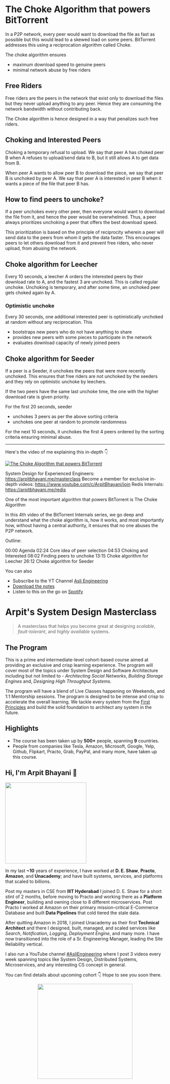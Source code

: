 The Choke Algorithm that powers BitTorrent
===


In a P2P network, every peer would want to download the file as fast as possible but this would lead to a skewed load on some peers. BitTorrent addresses this using a reciprocation algorithm called Choke.

The choke algorithm ensures

- maximum download speed to genuine peers
- minimal network abuse by free riders

## Free Riders

Free riders are the peers in the network that exist only to download the files but they never upload anything to any peer. Hence they are consuming the network bandwidth without contributing back.

The Choke algorithm is hence designed in a way that penalizes such free riders.

## Choking and Interested Peers

Choking a temporary refusal to upload. We say that peer A has choked peer B when A refuses to upload/send data to B, but it still allows A to get data from B.

When peer A wants to allow peer B to download the piece, we say that peer B is unchoked by peer A. We say that peer A is interested in peer B when it wants a piece of the file that peer B has.

## How to find peers to unchoke?

If a peer unchokes every other peer, then everyone would want to download the file from it, and hence the peer would be overwhelmed. Thus, a peer always prioritizes unchoking a peer that offers the best download speed.

This prioritization is based on the principle of reciprocity wherein a peer will send data to the peers from whom it gets the data faster. This encourages peers to let others download from it and prevent free riders, who never upload, from abusing the network.

## Choke algorithm for Leecher

Every 10 seconds, a leecher A orders the interested peers by their download rate to A, and the fastest 3 are unchoked. This is called regular unchoke. Unchoking is temporary, and after some time, an unchoked peer gets choked again by A.

### Optimistic unchoke

Every 30 seconds, one additional interested peer is optimistically unchoked at random without any reciprocation. This

- bootstraps new peers who do not have anything to share
- provides new peers with some pieces to participate in the network
- evaluates download capacity of newly joined peers

## Choke algorithm for Seeder

If a peer is a Seeder, it unchokes the peers that were more recently unchoked. This ensures that free riders are not unchoked by the seeders and they rely on optimistic unchoke by leechers.

If the two peers have the same last unchoke time, the one with the higher download rate is given priority.

For the first 20 seconds, seeder

- unchokes 3 peers as per the above sorting criteria
- unchokes one peer at random to promote randomness

For the next 10 seconds, it unchokes the first 4 peers ordered by the sorting criteria ensuring minimal abuse.
<hr />


<p>Here's the video of me explaining this in-depth 👇‍</p>

[![The Choke Algorithm that powers BitTorrent](https://i.ytimg.com/vi/iognYJRzCE8/mqdefault.jpg)](https://www.youtube.com/watch?v=iognYJRzCE8)

System Design for Experienced Engineers: https://arpitbhayani.me/masterclass
Become a member for exclusive in-depth videos: https://www.youtube.com/c/ArpitBhayani/join
Redis Internals: https://arpitbhayani.me/redis

One of the most important algorithm that powers BitTorrent is The Choke Algorithm

In this 4th video of the BitTorrent Internals series, we go deep and understand what the choke algorithm is, how it works, and most importantly how, without having a central authority, it ensures that no one abuses the P2P network.

Outline:

00:00 Agenda
02:24 Core idea of peer selection
04:53 Choking and Interested
08:02 Finding peers to unchoke
13:15 Choke algorithm for Leecher
26:12 Choke algorithm for Seeder

You can also
 - Subscribe to the YT Channel [Asli Engineering](https://youtube.com/c/ArpitBhayani)
 - [Download the notes](https://drive.google.com/file/d/1VQXEeC8MBgKAzkEJ5HwOjBV5-H3br-Ey/view?usp=sharing)
 - Listen to this on the go on [Spotify](https://open.spotify.com/show/7qMoamm2iZQrsPVm6IQLoD)

# Arpit's System Design Masterclass

> A masterclass that helps you become great at designing _scalable_, _fault-tolerant_, and _highly available_ systems.

## The Program

This is a prime and intermediate-level cohort-based course aimed at providing an exclusive and crisp learning experience. The program will cover most of the topics under System Design and Software Architecture including but not limited to - _Architecting Social Networks_, _Building Storage Engines_ and, _Designing High Throughput Systems_.

The program will have a blend of Live Classes happening on Weekends, and 1:1 Mentorship sessions. The program is designed to be intense and crisp to accelerate the overall learning. We tackle every system from the [First Principles](https://en.wikipedia.org/wiki/First_principle) and build the solid foundation to architect any system in the future.


## Highlights

 - The course has been taken up by __500+__ people, spanning __9__ countries.
 - People from companies like Tesla, Amazon, Microsoft, Google, Yelp, Github, Flipkart, Practo, Grab, PayPal, and many more, have taken up this course.


## Hi, I'm Arpit Bhayani 👋

<img width="256px" src="https://arpitbhayani.me/static/img/arpit.jpg" />

In my last **~10** years of experience, I have worked at **D. E. Shaw**, **Practo**, **Amazon**, and **Unacademy**; and have built systems, services, and platforms that scaled to billions.

Post my masters in CSE from **IIIT Hyderabad** I joined D. E. Shaw for a short stint of 2 months, before moving to Practo and working there as a **Platform Engineer**, building and owning close to 8 different microservices. Post Practo I worked at Amazon on their primary mission-critical E-Commerce Database and built **Data Pipelines** that cold tiered the stale data.

After quitting Amazon in 2018, I joined Unacademy as their first **Technical Architect** and there I designed, built, managed, and scaled services like _Search_, _Notification_, _Logging_, _Deployment Engine_, and many more. I have now transitioned into the role of a Sr. Engineering Manager, leading the Site Reliability vertical.

I also run a YouTube channel [#AsliEngineering](https://www.youtube.com/c/ArpitBhayani) where I post 3 videos every week spanning topics like System Design, Distributed Systems, Microservices, and any interesting CS concept in general.

You can find details about upcoming cohort 👇‍ Hope to see you soon there.

<center>
<a target="_blank" href="https://arpitbhayani.me/masterclass">
<img src="https://user-images.githubusercontent.com/4745789/137859181-d4499cf4-ce65-4466-8b88-a078ece0f081.PNG" width="300px" />
</a>
</center>